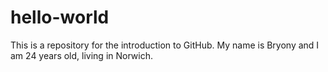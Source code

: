 # hello-world
This is a repository for the introduction to GitHub. 
My name is Bryony and I am 24 years old, living in Norwich. 
